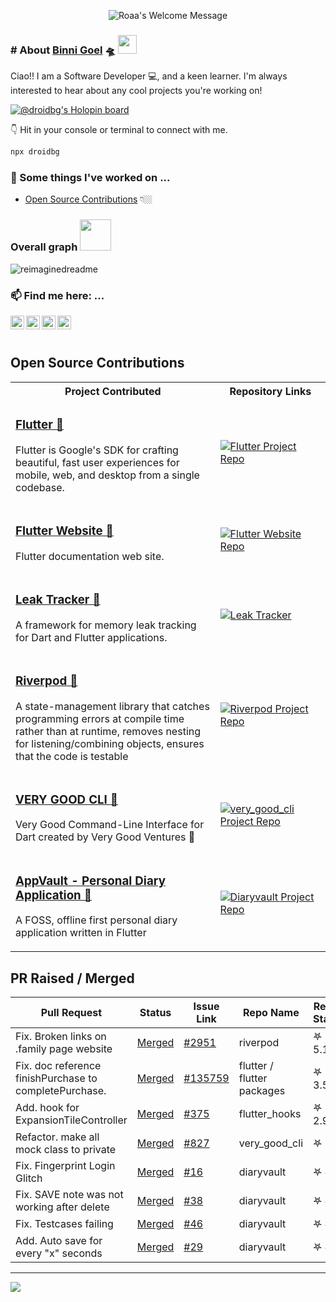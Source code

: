 <!-- lets readme -->



<p align="center">
		<img alt="Roaa's Welcome Message"
			 src="https://readme-typing-svg.herokuapp.com?size=30&background=45E5FF00&center=true&vCenter=true&lines=%F0%9F%91%8B%F0%9F%8F%BC+Hi+there!+I'm+Binni"> 

  <br />
<!-- <img src="https://komarev.com/ghpvc/?username=binni1108&color=ff69b4" alt="Binni's profile views" /> -->

</p>
 
### # About [Binni Goel](https://www.linkedin.com/in/binni-goel/)  🛸 <img src="https://media.giphy.com/media/WUlplcMpOCEmTGBtBW/giphy.gif" width="30">
Ciao!! I am a Software Developer 💻, and a keen learner. I'm always interested to hear about any cool projects you're working on!


[![@droidbg's Holopin board](https://holopin.me/droidbg)](https://holopin.io/@droidbg)

👇 Hit in your console or terminal to connect with me.

```bash
npx droidbg
```
 
    
### 🔭 Some things I've worked on ...
- [Open Source Contributions](#open-source-contributions-to-flutter-projects) 👇🏼
<!--
- Winner Flutter Global Gamers Challenge in Google Wallet Best Integration with Japenese Localization - Ocean Cleanup
- Winner Hacksquad 2023 
- Blogs @Medium 

- [Bee Trail](https://play.google.com/store/apps/details?id=com.POLLINATORS.BeeTrail), a Game project made on Unity, made using C#.

- [Climator](https://play.google.com/store/apps/details?id=co.binnig.climator), a simple-to-use weather app that provides accurate local weather forecasts, climate for any city, using flutter.
- [Quiz Bank](https://pub.dev/packages/quiz_bank), a Flutter Package that provides general true false questions [Github Link](https://github.com/droidbg/quiz_bank).
-->
### Overall graph <img src="https://media.giphy.com/media/VgCDAzcKvsR6OM0uWg/giphy.gif" width="50">
<img src="https://myreadme.vercel.app/api/embed/droidbg?panels=userstatistics,toprepositories,toplanguages,commitgraph" alt="reimaginedreadme" />


  <a href="https://github.com/droidbg?tab=repositories">
<!--  <img align="center" src="https://github-readme-stats.vercel.app/api?username=droidbg&&show_icons=true&title_color=ffffff&icon_color=87ceeb&text_color=daf7dc&bg_color=002366&show_icons=true&theme=dracula&line_height=27" alt="Droidbg's github stats"/> -->
</a>
<!-- <a href="https://github.com/droidbg?tab=repositories">
  <img align="right" src="https://github-readme-stats.vercel.app/api/top-langs/?username=droidbg&theme=dark&hide_langs_below=1&bg_color=002366&icon_color=87ceeb&text_color=daf7dc&title_color=ffffff" />
</a> 
-->
<br/>


 ### 📫 Find me here: ...
<a href="https://www.linkedin.com/in/binni-goel/">
  <img align="left" alt="Binni's Linkdein" width="22px" src="https://cdn.jsdelivr.net/npm/simple-icons@v3/icons/linkedin.svg" />
</a>
<a href="https://droidbg.medium.com/">
  <img align="left" alt="Binni's Medium" width="22px" src="https://cdn.jsdelivr.net/npm/simple-icons@v3/icons/medium.svg" />
</a>
<a href="https://github.com/droidbg">
  <img align="left" alt="Binni's Github" width="22px" src="https://cdn.jsdelivr.net/npm/simple-icons@v3/icons/github.svg" />
</a>

<a href="https://dev.to/binni1108">
  <img align="left" alt="Binni's Dev Profile" width="22px" src="https://d2fltix0v2e0sb.cloudfront.net/dev-badge.svg" />
</a>

<br/><br/>
## Open Source Contributions


<table>
  <tbody>
  <tr>
 	 <th>
	 	 Project Contributed
	  </th>
	  <th width="35%">
		Repository Links
	  </th>
  </tr>
	  
<!-- 	  Flutter -->
  <tr> 
	<td>
		<h3> <a href="https://github.com/flutter/flutter/pulls?q=is%3Apr+is%3Aclosed+author%3Adroidbg" > Flutter 🔗</a></h3>
		<p>
			Flutter is Google's SDK for crafting beautiful, fast user experiences for mobile, web, and desktop from a single codebase.
		</p>
	</td>
	<td>
		<div>
		  <a href="https://github.com/flutter/flutter/pulls?q=is%3Apr+is%3Aclosed+author%3Adroidbg">
		  <img src="https://github-readme-stats.vercel.app/api/pin/?username=flutter&repo=flutter&theme=dracula" alt="Flutter Project Repo" />
		  </a>
		</div>
	</td>
   </tr>
 <tr>


  <!-- 	  Flutter Website -->
  <tr> 
	<td>
		<h3> <a href="https://github.com/flutter/website/pulls?q=is%3Apr+is%3Aclosed+author%3Adroidbg" > Flutter Website 🔗</a></h3>
		<p>
			Flutter documentation web site.
		</p>
	</td>
	<td>
		<div>
		  <a href="https://github.com/flutter/website/pulls?q=is%3Apr+is%3Aclosed+author%3Adroidbg" > 
		  <img src="https://github-readme-stats.vercel.app/api/pin/?username=flutter&repo=website&theme=dracula" alt="Flutter Website Repo" />
		  </a>
		</div>
	</td>
   </tr>
 <tr>

  
  <!-- 	  Leak Tracker -->
  <tr> 
	<td>
		<h3> <a href="https://github.com/dart-lang/leak_tracker/pulls?q=is%3Apr+is%3Aclosed+author%3Adroidbg" > Leak Tracker 🔗</a></h3>
		<p>
			A framework for memory leak tracking for Dart and Flutter applications.
		</p>
	</td>
	<td>
		<div>
		<a href="https://github.com/dart-lang/leak_tracker/pulls?q=is%3Apr+is%3Aclosed+author%3Adroidbg" >
		  <img src="https://github-readme-stats.vercel.app/api/pin/?username=dart-lang&repo=leak_tracker&theme=dracula" alt="Leak Tracker" />
		  </a>
		</div>
	</td>
   </tr>
 <tr>
<!-- 	https://github.com/dart-lang/leak_tracker/pulls?q=is%3Apr+is%3Aclosed+author%3Adroidbg  -->
<!-- 	  Riverpod -->
  <tr> 
	<td>
		<h3> <a href="https://github.com/rrousselGit/riverpod/pulls?q=is%3Apr+is%3Aclosed+author%3Adroidbg" > Riverpod 🔗</a></h3>
		<p>
			A state-management library that catches programming errors at compile time rather than at runtime, removes nesting for listening/combining objects, ensures that the code is testable
		</p>
	</td>
	<td>
		<div>
		 <a href="https://github.com/rrousselGit/riverpod/pulls?q=is%3Apr+is%3Aclosed+author%3Adroidbg" > 
		  <img src="https://github-readme-stats.vercel.app/api/pin/?username=rrousselGit&repo=riverpod&theme=dracula" alt="Riverpod Project Repo" />
		  </a>
		</div>
	</td>
   </tr>
 <tr>
<!-- 	 CLI -->
	 	<td>
		<h3> <a href="https://github.com/VeryGoodOpenSource/very_good_cli/pulls?q=is%3Apr+is%3Aclosed+author%3Adroidbg" > VERY GOOD CLI 🔗</a></h3>
		<p>
			 Very Good Command-Line Interface for Dart created by Very Good Ventures 🦄
		</p>
	</td>
	<td>
		<div>
		 <a href="https://github.com/VeryGoodOpenSource/very_good_cli/pulls?q=is%3Apr+is%3Aclosed+author%3Adroidbg" >
		  <img src="https://github-readme-stats.vercel.app/api/pin/?username=VeryGoodOpenSource&repo=very_good_cli" alt="very_good_cli Project Repo" />
		  </a>
		</div>
	</td>
   </tr>
<!-- 	  DiaryVault -->
 <tr>
	<td>
		<h3> <a href="https://github.com/SankethBK/diaryvault/pulls?q=is%3Apr+is%3Aclosed+author%3Adroidbg" > AppVault - Personal Diary Application 🔗</a></h3>
		<p>
			A FOSS, offline first personal diary application written in Flutter 
		</p>
	</td>
	<td>
		<div>
		 <a href="https://github.com/SankethBK/diaryvault/pulls?q=is%3Apr+is%3Aclosed+author%3Adroidbg" >
		  <img src="https://github-readme-stats.vercel.app/api/pin/?username=SankethBK&repo=diaryvault&theme=dracula" alt="Diaryvault Project Repo" />
		  </a>
		</div>
	</td>
   </tr>
  </tbody>
</table>


## PR Raised / Merged

| Pull Request                                                       | Status                         	                	     | Issue Link                                               | Repo Name  | Repo Stars |
|--------------------------------------------------------------------|---------------------------------------------------------------|----------------------------------------------------------|------------|------------|
| Fix. Broken links on .family page website | [Merged](https://github.com/rrousselGit/riverpod/pull/2956) | [#2951](https://github.com/rrousselGit/riverpod/issues/2951) | riverpod | 𖤐 5.1k |
| Fix. doc reference finishPurchase to completePurchase. | [Merged](https://github.com/flutter/packages/pull/5081) | [#135759](https://github.com/flutter/flutter/issues/135759) | flutter / flutter packages | 𖤐 3.5k |
| Add. hook for ExpansionTileController  | [Merged](https://github.com/rrousselGit/flutter_hooks/pull/386) | [#375](https://github.com/rrousselGit/flutter_hooks/issues/375) | flutter_hooks | 𖤐 2.9k |
| Refactor. make all mock class to private  | [Merged](https://github.com/VeryGoodOpenSource/very_good_cli/pull/838) | [#827](https://github.com/VeryGoodOpenSource/very_good_cli/issues/827) | very_good_cli | 𖤐 2k |
| Fix. Fingerprint Login Glitch                          | [Merged](https://github.com/SankethBK/diaryvault/issues/35)            | [#16](https://github.com/SankethBK/diaryvault/issues/16) | diaryvault | 𖤐 45       |
| Fix. SAVE note was not working after delete            | [Merged](https://github.com/SankethBK/diaryvault/issues/47)            | [#38](https://github.com/SankethBK/diaryvault/issues/38) | diaryvault | 𖤐 45       |
| Fix. Testcases failing                                 | [Merged](https://github.com/SankethBK/diaryvault/issues/50)            | [#46](https://github.com/SankethBK/diaryvault/issues/46) | diaryvault | 𖤐 45       |
| Add. Auto save for every "x" seconds                   | [Merged](https://github.com/SankethBK/diaryvault/issues/44)            | [#29](https://github.com/SankethBK/diaryvault/issues/29) | diaryvault | 𖤐 45       |



--- 

![](https://komarev.com/ghpvc/?username=binni1108&color=ff69b4)

